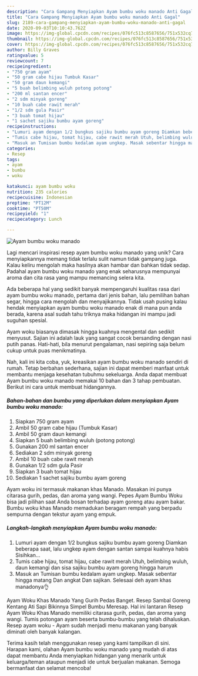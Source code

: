 ```yaml
---
description: "Cara Gampang Menyiapkan Ayam bumbu woku manado Anti Gagal"
title: "Cara Gampang Menyiapkan Ayam bumbu woku manado Anti Gagal"
slug: 2189-cara-gampang-menyiapkan-ayam-bumbu-woku-manado-anti-gagal
date: 2020-09-03T10:10:43.762Z
image: https://img-global.cpcdn.com/recipes/076fc513c8587656/751x532cq70/ayam-bumbu-woku-manado-foto-resep-utama.jpg
thumbnail: https://img-global.cpcdn.com/recipes/076fc513c8587656/751x532cq70/ayam-bumbu-woku-manado-foto-resep-utama.jpg
cover: https://img-global.cpcdn.com/recipes/076fc513c8587656/751x532cq70/ayam-bumbu-woku-manado-foto-resep-utama.jpg
author: Billy Graves
ratingvalue: 5
reviewcount: 7
recipeingredient:
- "750 gram ayam"
- "50 gram cabe hijau Tumbuk Kasar"
- "50 gram daun kemangi"
- "5 buah belimbing wuluh potong potong"
- "200 ml santan encer"
- "2 sdm minyak goreng"
- "10 buah cabe rawit merah"
- "1/2 sdm gula Pasir"
- "3 buah tomat hijau"
- "1 sachet sajiku bumbu ayam goreng"
recipeinstructions:
- "Lumuri ayam dengan 1/2 bungkus sajiku bumbu ayam goreng Diamkan beberapa saat, lalu ungkep ayam dengan santan sampai kuahnya habis Sisihkan..."
- "Tumis cabe hijau, tomat hijau, cabe rawit merah Utuh, belimbing wuluh, daun kemangi dan sisa sajiku bumbu ayam goreng hingga harum"
- "Masuk an Tumisan bumbu kedalam ayam ungkep. Masak sebentar hingga matang Dan angkat Dan sajikan. Selesaai deh ayam khas manadonya👌"
categories:
- Resep
tags:
- ayam
- bumbu
- woku

katakunci: ayam bumbu woku 
nutrition: 235 calories
recipecuisine: Indonesian
preptime: "PT12M"
cooktime: "PT50M"
recipeyield: "1"
recipecategory: Lunch

---
```



![Ayam bumbu woku manado](https://img-global.cpcdn.com/recipes/076fc513c8587656/751x532cq70/ayam-bumbu-woku-manado-foto-resep-utama.jpg)

Lagi mencari inspirasi resep ayam bumbu woku manado yang unik? Cara menyiapkannya memang tidak terlalu sulit namun tidak gampang juga. Kalau keliru mengolah maka hasilnya akan hambar dan bahkan tidak sedap. Padahal ayam bumbu woku manado yang enak seharusnya mempunyai aroma dan cita rasa yang mampu memancing selera kita.

Ada beberapa hal yang sedikit banyak mempengaruhi kualitas rasa dari ayam bumbu woku manado, pertama dari jenis bahan, lalu pemilihan bahan segar, hingga cara mengolah dan menyajikannya. Tidak usah pusing kalau hendak menyiapkan ayam bumbu woku manado enak di mana pun anda berada, karena asal sudah tahu triknya maka hidangan ini mampu jadi suguhan spesial.

Ayam woku biasanya dimasak hingga kuahnya mengental dan sedikit menyusut. Sajian ini adalah lauk yang sangat cocok bersanding dengan nasi putih panas. Hati-hati, bila menurut pengalaman, nasi sepiring saja belum cukup untuk puas menikmatinya.


Nah, kali ini kita coba, yuk, kreasikan ayam bumbu woku manado sendiri di rumah. Tetap berbahan sederhana, sajian ini dapat memberi manfaat untuk membantu menjaga kesehatan tubuhmu sekeluarga. Anda dapat membuat Ayam bumbu woku manado memakai 10 bahan dan 3 tahap pembuatan. Berikut ini cara untuk membuat hidangannya.

<!--inarticleads1-->

##### Bahan-bahan dan bumbu yang diperlukan dalam menyiapkan Ayam bumbu woku manado:

1. Siapkan 750 gram ayam
1. Ambil 50 gram cabe hijau (Tumbuk Kasar)
1. Ambil 50 gram daun kemangi
1. Siapkan 5 buah belimbing wuluh (potong potong)
1. Gunakan 200 ml santan encer
1. Sediakan 2 sdm minyak goreng
1. Ambil 10 buah cabe rawit merah
1. Gunakan 1/2 sdm gula Pasir
1. Siapkan 3 buah tomat hijau
1. Sediakan 1 sachet sajiku bumbu ayam goreng


Ayam woku ini termasuk makanan khas Manado. Masakan ini punya citarasa gurih, pedas, dan aroma yang wangi. Pepes Ayam Bumbu Woku bisa jadi pilihan saat Anda bosan terhadap ayam goreng atau ayam bakar. Bumbu woku khas Manado memadukan beragam rempah yang berpadu sempurna dengan tekstur ayam yang empuk. 

<!--inarticleads2-->

##### Langkah-langkah menyiapkan Ayam bumbu woku manado:

1. Lumuri ayam dengan 1/2 bungkus sajiku bumbu ayam goreng Diamkan beberapa saat, lalu ungkep ayam dengan santan sampai kuahnya habis Sisihkan...
1. Tumis cabe hijau, tomat hijau, cabe rawit merah Utuh, belimbing wuluh, daun kemangi dan sisa sajiku bumbu ayam goreng hingga harum
1. Masuk an Tumisan bumbu kedalam ayam ungkep. Masak sebentar hingga matang Dan angkat Dan sajikan. Selesaai deh ayam khas manadonya👌


Ayam Woku Khas Manado Yang Gurih Pedas Banget. Resep Sambal Goreng Kentang Ati Sapi Bikinnya Simpel Bumbu Meresap. Hal ini lantaran Resep Ayam Woku Khas Manado memiliki citarasa gurih, pedas, dan aroma yang wangi. Tumis potongan ayam beserta bumbu-bumbu yang telah dihaluskan. Resep ayam woku - Ayam sudah menjadi menu makanan yang banyak diminati oleh banyak kalangan. 

Terima kasih telah menggunakan resep yang kami tampilkan di sini. Harapan kami, olahan Ayam bumbu woku manado yang mudah di atas dapat membantu Anda menyiapkan hidangan yang menarik untuk keluarga/teman ataupun menjadi ide untuk berjualan makanan. Semoga bermanfaat dan selamat mencoba!
